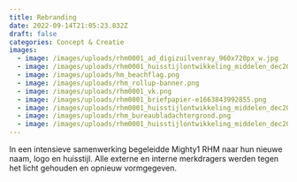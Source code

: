 ```yaml
---
title: Rebranding
date: 2022-09-14T21:05:23.832Z
draft: false
categories: Concept & Creatie
images:
  - image: /images/uploads/rhm0001_ad_digizuilvenray_960x720px_w.jpg
  - image: /images/uploads/rhm0001_huisstijlontwikkeling_middelen_dec2021.png
  - image: /images/uploads/hm_beachflag.png
  - image: /images/uploads/rhm_rollup-banner.png
  - image: /images/uploads/rhm0001_vk.png
  - image: /images/uploads/rhm0001_briefpapier-e1663843992855.png
  - image: /images/uploads/rhm0001_huisstijlontwikkeling_middelen_dec20213-e1663843950810.png
  - image: /images/uploads/rhm_bureaubladachtergrond.png
  - image: /images/uploads/rhm0001_huisstijlontwikkeling_middelen_dec20212-e1663844018736.png
---
```

In een intensieve samenwerking begeleidde Mighty1 RHM naar hun nieuwe naam, logo en huisstijl. Alle externe en interne merkdragers werden tegen het licht gehouden en opnieuw vormgegeven.